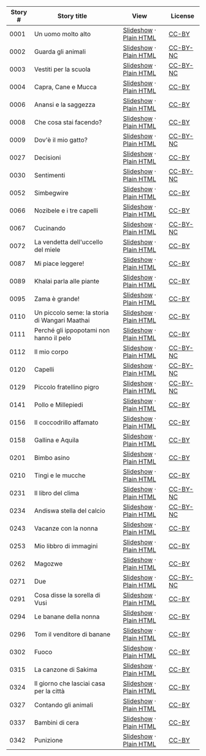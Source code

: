 Story # | Story title | View | License
-------- | -----------  |:-------:| -------
0001 | Un uomo molto alto | <a href="https://global-asp.github.io/stories/it/0001_un-uomo-molto-alto_slides.html" target="_blank">Slideshow</a> · [Plain HTML](https://global-asp.github.io/stories/it/0001_un-uomo-molto-alto.html) | [CC-BY](https://creativecommons.org/licenses/by/3.0/)
0002 | Guarda gli animali | <a href="https://global-asp.github.io/stories/it/0002_guarda-gli-animali_slides.html" target="_blank">Slideshow</a> · [Plain HTML](https://global-asp.github.io/stories/it/0002_guarda-gli-animali.html) | [CC-BY-NC](http://creativecommons.org/licenses/by-nc/3.0/)
0003 | Vestiti per la scuola | <a href="https://global-asp.github.io/stories/it/0003_vestiti-per-la-scuola_slides.html" target="_blank">Slideshow</a> · [Plain HTML](https://global-asp.github.io/stories/it/0003_vestiti-per-la-scuola.html) | [CC-BY-NC](http://creativecommons.org/licenses/by-nc/3.0/)
0004 | Capra, Cane e Mucca | <a href="https://global-asp.github.io/stories/it/0004_capra-cane-e-mucca_slides.html" target="_blank">Slideshow</a> · [Plain HTML](https://global-asp.github.io/stories/it/0004_capra-cane-e-mucca.html) | [CC-BY](https://creativecommons.org/licenses/by/3.0/)
0006 | Anansi e la saggezza | <a href="https://global-asp.github.io/stories/it/0006_anansi-e-la-saggezza_slides.html" target="_blank">Slideshow</a> · [Plain HTML](https://global-asp.github.io/stories/it/0006_anansi-e-la-saggezza.html) | [CC-BY](https://creativecommons.org/licenses/by/3.0/)
0008 | Che cosa stai facendo? | <a href="https://global-asp.github.io/stories/it/0008_che-cosa-stai-facendo-_slides.html" target="_blank">Slideshow</a> · [Plain HTML](https://global-asp.github.io/stories/it/0008_che-cosa-stai-facendo-.html) | [CC-BY](https://creativecommons.org/licenses/by/3.0/)
0009 | Dov'è il mio gatto? | <a href="https://global-asp.github.io/stories/it/0009_dovè-il-mio-gatto_slides.html" target="_blank">Slideshow</a> · [Plain HTML](https://global-asp.github.io/stories/it/0009_dovè-il-mio-gatto.html) | [CC-BY-NC](http://creativecommons.org/licenses/by-nc/3.0/)
0027 | Decisioni | <a href="https://global-asp.github.io/stories/it/0027_decisioni_slides.html" target="_blank">Slideshow</a> · [Plain HTML](https://global-asp.github.io/stories/it/0027_decisioni.html) | [CC-BY](https://creativecommons.org/licenses/by/3.0/)
0030 | Sentimenti | <a href="https://global-asp.github.io/stories/it/0030_sentimenti_slides.html" target="_blank">Slideshow</a> · [Plain HTML](https://global-asp.github.io/stories/it/0030_sentimenti.html) | [CC-BY-NC](http://creativecommons.org/licenses/by-nc/3.0/)
0052 | Simbegwire | <a href="https://global-asp.github.io/stories/it/0052_simbegwire_slides.html" target="_blank">Slideshow</a> · [Plain HTML](https://global-asp.github.io/stories/it/0052_simbegwire.html) | [CC-BY](https://creativecommons.org/licenses/by/3.0/)
0066 | Nozibele e i tre capelli | <a href="https://global-asp.github.io/stories/it/0066_nozibele-e-i-tre-capelli_slides.html" target="_blank">Slideshow</a> · [Plain HTML](https://global-asp.github.io/stories/it/0066_nozibele-e-i-tre-capelli.html) | [CC-BY](https://creativecommons.org/licenses/by/3.0/)
0067 | Cucinando | <a href="https://global-asp.github.io/stories/it/0067_cucinando_slides.html" target="_blank">Slideshow</a> · [Plain HTML](https://global-asp.github.io/stories/it/0067_cucinando.html) | [CC-BY-NC](http://creativecommons.org/licenses/by-nc/3.0/)
0072 | La vendetta dell'uccello del miele | <a href="https://global-asp.github.io/stories/it/0072_la-vendetta-delluccello-del-miele_slides.html" target="_blank">Slideshow</a> · [Plain HTML](https://global-asp.github.io/stories/it/0072_la-vendetta-delluccello-del-miele.html) | [CC-BY](https://creativecommons.org/licenses/by/3.0/)
0087 | Mi piace leggere! | <a href="https://global-asp.github.io/stories/it/0087_mi-piace-leggere_slides.html" target="_blank">Slideshow</a> · [Plain HTML](https://global-asp.github.io/stories/it/0087_mi-piace-leggere.html) | [CC-BY](https://creativecommons.org/licenses/by/3.0/)
0089 | Khalai parla alle piante | <a href="https://global-asp.github.io/stories/it/0089_khalai-parla-alle-piante_slides.html" target="_blank">Slideshow</a> · [Plain HTML](https://global-asp.github.io/stories/it/0089_khalai-parla-alle-piante.html) | [CC-BY](https://creativecommons.org/licenses/by/3.0/)
0095 | Zama è grande! | <a href="https://global-asp.github.io/stories/it/0095_zama-è-grande_slides.html" target="_blank">Slideshow</a> · [Plain HTML](https://global-asp.github.io/stories/it/0095_zama-è-grande.html) | [CC-BY](https://creativecommons.org/licenses/by/3.0/)
0110 | Un piccolo seme: la storia di Wangari Maathai | <a href="https://global-asp.github.io/stories/it/0110_un-piccolo-seme-la-storia-di-wangari-maathai_slides.html" target="_blank">Slideshow</a> · [Plain HTML](https://global-asp.github.io/stories/it/0110_un-piccolo-seme-la-storia-di-wangari-maathai.html) | [CC-BY](https://creativecommons.org/licenses/by/3.0/)
0111 | Perché gli ippopotami non hanno il pelo | <a href="https://global-asp.github.io/stories/it/0111_perché-gli-ippopotami-non-hanno-il-pelo_slides.html" target="_blank">Slideshow</a> · [Plain HTML](https://global-asp.github.io/stories/it/0111_perché-gli-ippopotami-non-hanno-il-pelo.html) | [CC-BY](https://creativecommons.org/licenses/by/3.0/)
0112 | Il mio corpo | <a href="https://global-asp.github.io/stories/it/0112_il-mio-corpo_slides.html" target="_blank">Slideshow</a> · [Plain HTML](https://global-asp.github.io/stories/it/0112_il-mio-corpo.html) | [CC-BY-NC](http://creativecommons.org/licenses/by-nc/3.0/)
0120 | Capelli | <a href="https://global-asp.github.io/stories/it/0120_capelli_slides.html" target="_blank">Slideshow</a> · [Plain HTML](https://global-asp.github.io/stories/it/0120_capelli.html) | [CC-BY-NC](http://creativecommons.org/licenses/by-nc/3.0/)
0129 | Piccolo fratellino pigro | <a href="https://global-asp.github.io/stories/it/0129_piccolo-fratellino-pigro_slides.html" target="_blank">Slideshow</a> · [Plain HTML](https://global-asp.github.io/stories/it/0129_piccolo-fratellino-pigro.html) | [CC-BY-NC](http://creativecommons.org/licenses/by-nc/3.0/)
0141 | Pollo e Millepiedi | <a href="https://global-asp.github.io/stories/it/0141_pollo-e-millepiedi_slides.html" target="_blank">Slideshow</a> · [Plain HTML](https://global-asp.github.io/stories/it/0141_pollo-e-millepiedi.html) | [CC-BY](https://creativecommons.org/licenses/by/3.0/)
0156 | Il coccodrillo affamato | <a href="https://global-asp.github.io/stories/it/0156_il-coccodrillo-affamato_slides.html" target="_blank">Slideshow</a> · [Plain HTML](https://global-asp.github.io/stories/it/0156_il-coccodrillo-affamato.html) | [CC-BY](https://creativecommons.org/licenses/by/3.0/)
0158 | Gallina e Aquila | <a href="https://global-asp.github.io/stories/it/0158_gallina-e-aquila_slides.html" target="_blank">Slideshow</a> · [Plain HTML](https://global-asp.github.io/stories/it/0158_gallina-e-aquila.html) | [CC-BY](https://creativecommons.org/licenses/by/3.0/)
0201 | Bimbo asino | <a href="https://global-asp.github.io/stories/it/0201_bimbo-asino_slides.html" target="_blank">Slideshow</a> · [Plain HTML](https://global-asp.github.io/stories/it/0201_bimbo-asino.html) | [CC-BY](https://creativecommons.org/licenses/by/3.0/)
0210 | Tingi e le mucche | <a href="https://global-asp.github.io/stories/it/0210_tingi-e-le-mucche_slides.html" target="_blank">Slideshow</a> · [Plain HTML](https://global-asp.github.io/stories/it/0210_tingi-e-le-mucche.html) | [CC-BY](https://creativecommons.org/licenses/by/3.0/)
0231 | Il libro del clima | <a href="https://global-asp.github.io/stories/it/0231_il-libro-del-clima_slides.html" target="_blank">Slideshow</a> · [Plain HTML](https://global-asp.github.io/stories/it/0231_il-libro-del-clima.html) | [CC-BY-NC](http://creativecommons.org/licenses/by-nc/3.0/)
0234 | Andiswa stella del calcio | <a href="https://global-asp.github.io/stories/it/0234_andiswa-stella-del-calcio_slides.html" target="_blank">Slideshow</a> · [Plain HTML](https://global-asp.github.io/stories/it/0234_andiswa-stella-del-calcio.html) | [CC-BY-NC](http://creativecommons.org/licenses/by-nc/3.0/)
0243 | Vacanze con la nonna | <a href="https://global-asp.github.io/stories/it/0243_vacanze-con-la-nonna_slides.html" target="_blank">Slideshow</a> · [Plain HTML](https://global-asp.github.io/stories/it/0243_vacanze-con-la-nonna.html) | [CC-BY](https://creativecommons.org/licenses/by/3.0/)
0253 | Mio libbro di immagini | <a href="https://global-asp.github.io/stories/it/0253_mio-libbro-di-immagini_slides.html" target="_blank">Slideshow</a> · [Plain HTML](https://global-asp.github.io/stories/it/0253_mio-libbro-di-immagini.html) | [CC-BY](https://creativecommons.org/licenses/by/3.0/)
0262 | Magozwe | <a href="https://global-asp.github.io/stories/it/0262_magozwe_slides.html" target="_blank">Slideshow</a> · [Plain HTML](https://global-asp.github.io/stories/it/0262_magozwe.html) | [CC-BY](https://creativecommons.org/licenses/by/3.0/)
0271 | Due | <a href="https://global-asp.github.io/stories/it/0271_due_slides.html" target="_blank">Slideshow</a> · [Plain HTML](https://global-asp.github.io/stories/it/0271_due.html) | [CC-BY-NC](http://creativecommons.org/licenses/by-nc/3.0/)
0291 | Cosa disse la sorella di Vusi | <a href="https://global-asp.github.io/stories/it/0291_cosa-disse-la-sorella-di-vusi_slides.html" target="_blank">Slideshow</a> · [Plain HTML](https://global-asp.github.io/stories/it/0291_cosa-disse-la-sorella-di-vusi.html) | [CC-BY](https://creativecommons.org/licenses/by/3.0/)
0294 | Le banane della nonna | <a href="https://global-asp.github.io/stories/it/0294_le-banane-della-nonna_slides.html" target="_blank">Slideshow</a> · [Plain HTML](https://global-asp.github.io/stories/it/0294_le-banane-della-nonna.html) | [CC-BY](https://creativecommons.org/licenses/by/3.0/)
0296 | Tom il venditore di banane | <a href="https://global-asp.github.io/stories/it/0296_tom-il-venditore-di-banane_slides.html" target="_blank">Slideshow</a> · [Plain HTML](https://global-asp.github.io/stories/it/0296_tom-il-venditore-di-banane.html) | [CC-BY](https://creativecommons.org/licenses/by/3.0/)
0302 | Fuoco | <a href="https://global-asp.github.io/stories/it/0302_fuoco_slides.html" target="_blank">Slideshow</a> · [Plain HTML](https://global-asp.github.io/stories/it/0302_fuoco.html) | [CC-BY](https://creativecommons.org/licenses/by/3.0/)
0315 | La canzone di Sakima | <a href="https://global-asp.github.io/stories/it/0315_la-canzone-di-sakima_slides.html" target="_blank">Slideshow</a> · [Plain HTML](https://global-asp.github.io/stories/it/0315_la-canzone-di-sakima.html) | [CC-BY](https://creativecommons.org/licenses/by/3.0/)
0324 | Il giorno che lasciai casa per la città | <a href="https://global-asp.github.io/stories/it/0324_il-giorno-che-lasciai-casa-per-la-città_slides.html" target="_blank">Slideshow</a> · [Plain HTML](https://global-asp.github.io/stories/it/0324_il-giorno-che-lasciai-casa-per-la-città.html) | [CC-BY](https://creativecommons.org/licenses/by/3.0/)
0327 | Contando gli animali | <a href="https://global-asp.github.io/stories/it/0327_contando-gli-animali_slides.html" target="_blank">Slideshow</a> · [Plain HTML](https://global-asp.github.io/stories/it/0327_contando-gli-animali.html) | [CC-BY](https://creativecommons.org/licenses/by/3.0/)
0337 | Bambini di cera | <a href="https://global-asp.github.io/stories/it/0337_bambini-di-cera_slides.html" target="_blank">Slideshow</a> · [Plain HTML](https://global-asp.github.io/stories/it/0337_bambini-di-cera.html) | [CC-BY](https://creativecommons.org/licenses/by/3.0/)
0342 | Punizione | <a href="https://global-asp.github.io/stories/it/0342_punizione_slides.html" target="_blank">Slideshow</a> · [Plain HTML](https://global-asp.github.io/stories/it/0342_punizione.html) | [CC-BY](https://creativecommons.org/licenses/by/3.0/)
